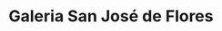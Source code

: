 ---
title: "Galeria San José de Flores"
url: /ciudad-autonoma-de-buenos-aires/galeria-san-jose-de-flores/
shop: Einkaufszentrum
---